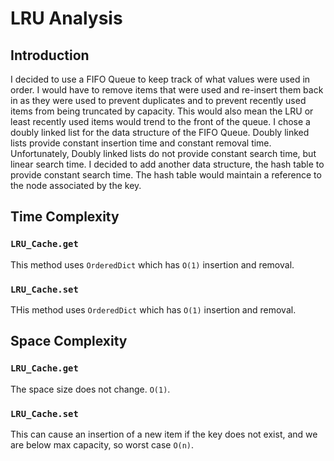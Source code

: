 # LRU Analysis
## Introduction
I decided to use a FIFO Queue to keep track of what values were used in order.
I would have to remove items that were used and re-insert them back in as they were used to prevent duplicates and to prevent recently used items from being truncated by capacity.
This would also mean the LRU or least recently used items would trend to the front of the queue.
I chose a doubly linked list for the data structure of the FIFO Queue.
Doubly linked lists provide constant insertion time and constant removal time.
Unfortunately, Doubly linked lists do not provide constant search time, but linear search time.
I decided to add another data structure, the hash table to provide constant search time.
The hash table would maintain a reference to the node associated by the key.

## Time Complexity
### `LRU_Cache.get`
This method uses `OrderedDict` which has `O(1)` insertion and removal.
### `LRU_Cache.set`
THis method uses `OrderedDict` which has `O(1)` insertion and removal.
## Space Complexity
### `LRU_Cache.get`
The space size does not change. `O(1)`.
### `LRU_Cache.set`
This can cause an insertion of a new item if the key does not exist, and we are below max capacity, so worst case `O(n)`.